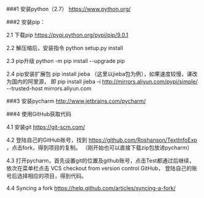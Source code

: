 ###1  安装python（2.7）  https://www.python.org/

###2  安装pip：

2.1 下载pip     https://pypi.python.org/pypi/pip/9.0.1 

2.2 解压缩后，安装指令  python setup.py install

2.3 pip升级  python -m pip install --upgrade pip

2.4 pip安装扩展包 pip install jieba （这里以jieba包为例），如果速度较慢，课改为国内的阿里源，
    即 pip install jieba -i http://mirrors.aliyun.com/pypi/simple/ --trusted-host mirrors.aliyun.com 

###3  安装pycharm       http://www.jetbrains.com/pycharm/

###4  使用GitHub获取代码

4.1  安装git    https://git-scm.com/ 

4.2  登陆自己的GitHub账号，找到 https://github.com/Roshanson/TextInfoExp ，点击fork，得到项目的复制。
（刚开始也可以直接下载zip包放进pycharm）

4.3  打开pycharm，首先设置git的位置及github账号，点击Test都通过后继续，依次在菜单栏点击  VCS  checkout from version control  GitHub，
    登陆自己的账号后选择相应的项目，得到代码。
    
4.4  Syncing a fork  https://help.github.com/articles/syncing-a-fork/
         
  
  
 